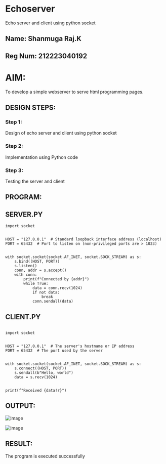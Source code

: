 # Echoserver
Echo server and client using python socket
## Name: Shanmuga Raj.K
## Reg Num: 212223040192
# AIM:

To develop a simple webserver to serve html programming pages.

## DESIGN STEPS:

### Step 1:

Design of echo server and client using python socket

### Step 2:

Implementation using Python code

### Step 3:

Testing the server and client 

## PROGRAM:
## SERVER.PY
~~~
import socket


HOST = "127.0.0.1"  # Standard loopback interface address (localhost)
PORT = 65432  # Port to listen on (non-privileged ports are > 1023)


with socket.socket(socket.AF_INET, socket.SOCK_STREAM) as s:
    s.bind((HOST, PORT))
    s.listen()
    conn, addr = s.accept()
    with conn:
        print(f"Connected by {addr}")
        while True:
            data = conn.recv(1024)
            if not data:
                break
            conn.sendall(data)
~~~

## CLIENT.PY
~~~

import socket


HOST = "127.0.0.1"  # The server's hostname or IP address
PORT = 65432  # The port used by the server


with socket.socket(socket.AF_INET, socket.SOCK_STREAM) as s:
    s.connect((HOST, PORT))
    s.sendall(b"Hello, world")
    data = s.recv(1024)


print(f"Received {data!r}")

~~~

## OUTPUT:
![image](https://github.com/user-attachments/assets/c310fcb1-aded-4eab-8604-e94d53794c35)

![image](https://github.com/user-attachments/assets/28c14629-9e4a-4375-b405-0d2524cff134)


## RESULT:
The program is executed successfully
